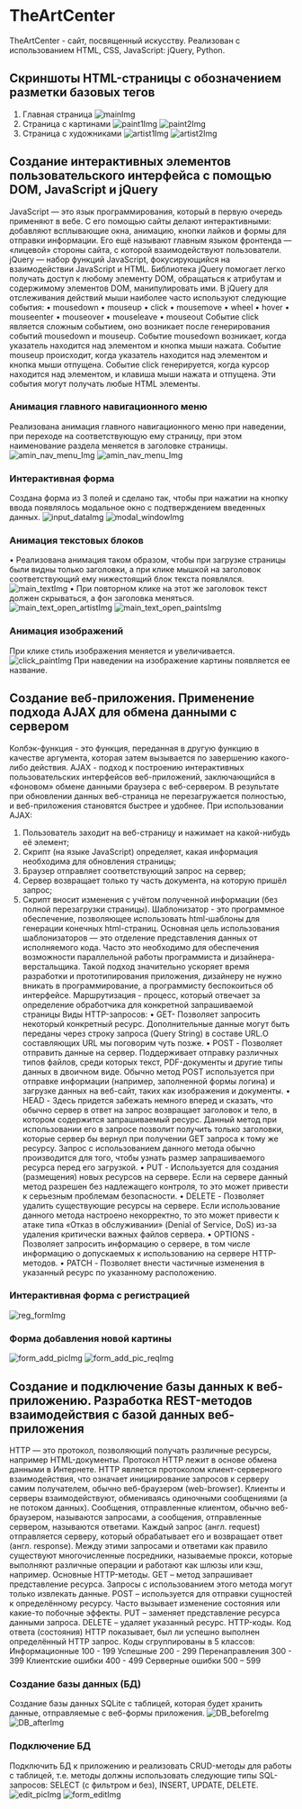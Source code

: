 # TheArtCenter
TheArtCenter - сайт, посвященный искусству. Реализован с использованием HTML, CSS, JavaScript: jQuery, Python.
## Скриншоты HTML-страницы с обозначением разметки базовых тегов
1.	Главная страница
![mainImg](https://github.com/Wersu/Web_TheArtCenter/blob/main/img_readme/main.png)
2.	Страница с картинами
![paint1Img](https://github.com/Wersu/Web_TheArtCenter/blob/main/img_readme/paint1.jpg)
![paint2Img](https://github.com/Wersu/Web_TheArtCenter/blob/main/img_readme/paint2.png)
4.	Страница с художниками
![artist1Img](https://github.com/Wersu/Web_TheArtCenter/blob/main/img_readme/artist1.jpg)
![artist2Img](https://github.com/Wersu/Web_TheArtCenter/blob/main/img_readme/artist2.png)
## Создание интерактивных элементов пользовательского интерфейса с помощью DOM, JavaScript и jQuery
JavaScript — это язык программирования, который в первую очередь применяют в вебе. С его помощью сайты делают интерактивными: добавляют всплывающие окна, анимацию, кнопки лайков и формы для отправки информации. Его ещё называют главным языком фронтенда — «лицевой» стороны сайта, с которой взаимодействуют пользователи.
jQuery  — набор функций JavaScript, фокусирующийся на взаимодействии JavaScript и HTML. Библиотека jQuery помогает легко получать доступ к любому элементу DOM, обращаться к атрибутам и содержимому элементов DOM, манипулировать ими.
В jQuery для отслеживания действий мыши наиболее часто используют следующие события:
•	mousedown
•	mouseup
•	click
•	mousemove
•	wheel
•	hover
•	mouseenter
•	mouseover
•	mouseleave
•	mouseout
Событие click является сложным событием, оно возникает после генерирования событий mousedown и mouseup. Событие mousedown возникает, когда указатель находится над элементом и кнопка мыши нажата. Событие mouseup происходит, когда указатель находится над элементом и кнопка мыши отпущена. Событие click генерируется, когда курсор находится над элементом, и клавиша мыши нажата и отпущена. Эти события могут получать любые HTML элементы.
### Анимация главного навигационного меню
Реализована анимация главного навигационного меню при наведении, при переходе на соответствующую ему страницу, при этом наименование раздела меняется в заголовке страницы.
![amin_nav_menu_Img](https://github.com/Wersu/Web_TheArtCenter/blob/main/img_readme/amin_nav_menu.jpg)
![amin_nav_menu_Img](https://github.com/Wersu/Web_TheArtCenter/blob/main/img_readme/artistamin_nav_menu2.png)
### Интерактивная форма
Создана форма из 3 полей и сделано так, чтобы при нажатии на кнопку ввода появлялось модальное окно с подтверждением введенных данных.
![input_dataImg](https://github.com/Wersu/Web_TheArtCenter/blob/main/img_readme/input_data.png)
![modal_windowImg](https://github.com/Wersu/Web_TheArtCenter/blob/main/img_readme/modal_window.png)
### Анимация текстовых блоков
•	Реализована анимация таком образом, чтобы при загрузке страницы были видны только заголовки, а при клике мышкой на заголовок соответствующий ему нижестоящий блок текста появлялся.
![main_textImg](https://github.com/Wersu/Web_TheArtCenter/blob/main/img_readme/main_text.png)
•	При повторном клике на этот же заголовок текст должен скрываться, а фон заголовка меняться.
![main_text_open_artistImg](https://github.com/Wersu/Web_TheArtCenter/blob/main/img_readme/main_text_open_artist.png)
![main_text_open_paintsImg](https://github.com/Wersu/Web_TheArtCenter/blob/main/img_readme/main_text_open_paints.png)
### Анимация изображений
При клике стиль изображения меняется и увеличивается.
![click_paintImg](https://github.com/Wersu/Web_TheArtCenter/blob/main/img_readme/click_paint.png)
При наведении на изображение картины появляется ее название.

## Создание веб-приложения. Применение подхода AJAX для обмена данными с сервером
Колбэк-функция - это функция, переданная в другую функцию в качестве аргумента, которая затем вызывается по завершению какого-либо действия.
AJAX - подход к построению интерактивных пользовательских интерфейсов веб-приложений, заключающийся в «фоновом» обмене данными браузера с веб-сервером. В результате при обновлении данных веб-страница не перезагружается полностью, и веб-приложения становятся быстрее и удобнее.
При использовании AJAX:
1.	Пользователь заходит на веб-страницу и нажимает на какой-нибудь её элемент;
2.	Скрипт (на языке JavaScript) определяет, какая информация необходима для обновления страницы;
3.	Браузер отправляет соответствующий запрос на сервер;
4.	Сервер возвращает только ту часть документа, на которую пришёл запрос;
5.	Скрипт вносит изменения с учётом полученной информации (без полной перезагрузки страницы).
Шаблонизатор - это программное обеспечение, позволяющее использовать html-шаблоны для генерации конечных html-страниц. Основная цель использования шаблонизаторов — это отделение представления данных от исполняемого кода. Часто это необходимо для обеспечения возможности параллельной работы программиста и дизайнера-верстальщика. Такой подход значительно ускоряет время разработки и прототипирования приложения, дизайнеру не нужно вникать в программирование, а программисту беспокоиться об интерфейсе.
Маршрутизация - процесс, который отвечает за определение обработчика для конкретной запрашиваемой страницы
Виды HTTP-запросов:
•	GET-	Позволяет запросить некоторый конкретный ресурс. Дополнительные данные могут быть переданы через строку запроса (Query String) в составе URL.О составляющих URL мы поговорим чуть позже. 
•	POST - Позволяет отправить данные на сервер. Поддерживает отправку различных типов файлов, среди которых текст, PDF-документы и другие типы данных в двоичном виде. Обычно метод POST используется при отправке информации (например, заполненной формы логина) и загрузке данных на веб-сайт, таких как изображения и документы.
•	HEAD - Здесь придется забежать немного вперед и сказать, что обычно сервер в ответ на запрос возвращает заголовок и тело, в котором содержится запрашиваемый ресурс. Данный метод при использовании его в запросе позволит получить только заголовки, которые сервер бы вернул при получении GET запроса к тому же ресурсу. Запрос с использованием данного метода обычно производится для того, чтобы узнать размер запрашиваемого ресурса перед его загрузкой.
•	PUT - Используется для создания (размещения) новых ресурсов на сервере. Если на сервере данный метод разрешен без надлежащего контроля, то это может привести к серьезным проблемам безопасности.
•	DELETE - Позволяет удалить существующие ресурсы на сервере. Если использование данного метода настроено некорректно, то это может привести к атаке типа «Отказ в обслуживании» (Denial of Service, DoS) из-за удаления критически важных файлов сервера.
•	OPTIONS - Позволяет запросить информацию о сервере, в том числе информацию о допускаемых к использованию на сервере HTTP-методов.
•	PATCH - Позволяет внести частичные изменения в указанный ресурс по указанному расположению.
### Интерактивная форма с регистрацией
![reg_formImg](https://github.com/Wersu/Web_TheArtCenter/blob/main/img_readme/reg_form.png)
### Форма добавления новой картины
![form_add_picImg](https://github.com/Wersu/Web_TheArtCenter/blob/main/img_readme/form_add_pic.png)
![form_add_pic_reqImg](https://github.com/Wersu/Web_TheArtCenter/blob/main/img_readme/form_add_pic_req.png)
## Создание и подключение базы данных к веб-приложению. Разработка REST-методов взаимодействия с базой данных веб-приложения
HTTP — это протокол, позволяющий получать различные ресурсы, например HTML-документы. Протокол HTTP лежит в основе обмена данными в Интернете. HTTP является протоколом клиент-серверного взаимодействия, что означает инициирование запросов к серверу самим получателем, обычно веб-браузером (web-browser). 
Клиенты и серверы взаимодействуют, обмениваясь одиночными сообщениями (а не потоком данных). Сообщения, отправленные клиентом, обычно веб-браузером, называются запросами, а сообщения, отправленные сервером, называются ответами.
Каждый запрос (англ. request) отправляется серверу, который обрабатывает его и возвращает ответ (англ. response). Между этими запросами и ответами как правило существуют многочисленные посредники, называемые прокси, которые выполняют различные операции и работают как шлюзы или кэш, например.
Основные HTTP-методы. 
GET – метод запрашивает представление ресурса. Запросы с использованием этого метода могут только извлекать данные.
POST – используется для отправки сущностей к определённому ресурсу. Часто вызывает изменение состояния или какие-то побочные эффекты.
PUT – заменяет представление ресурса данными запроса.
DELETE – удаляет указанный ресурс.
HTTP-коды.
Код ответа (состояния) HTTP показывает, был ли успешно выполнен определённый HTTP запрос. Коды сгруппированы в 5 классов:
Информационные 100 - 199
Успешные 200 - 299
Перенаправления 300 - 399
Клиентские ошибки 400 - 499
Серверные ошибки 500 – 599
### Создание базы данных (БД) 
Создание базы данных SQLite с таблицей, которая будет хранить данные, отправляемые с веб-формы приложения. 
![DB_beforeImg](https://github.com/Wersu/Web_TheArtCenter/blob/main/img_readme/DB_before.png)
![DB_afterImg](https://github.com/Wersu/Web_TheArtCenter/blob/main/img_readme/DB_after.png)
### Подключение БД 
Подключить БД к приложению и реализовать CRUD-методы для работы с таблицей, т.е. методы должны использовать следующие типы SQL-запросов: SELECT (с фильтром и без), INSERT, UPDATE, DELETE. 
![edit_picImg](https://github.com/Wersu/Web_TheArtCenter/blob/main/img_readme/edit_pic.png)
![form_editImg](https://github.com/Wersu/Web_TheArtCenter/blob/main/img_readme/form_edit.png)
